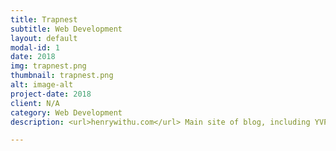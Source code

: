 ```yaml
---
title: Trapnest
subtitle: Web Development
layout: default
modal-id: 1
date: 2018
img: trapnest.png
thumbnail: trapnest.png
alt: image-alt
project-date: 2018
client: N/A
category: Web Development
description: <url>henrywithu.com</url> Main site of blog, including YVProjekt Alpha. No matter you are novice, amateur, or professional, join us and become a L.A.S.T. ---- Life & Art & Science & Technology

---
```


